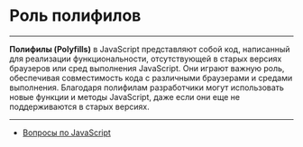 # Роль полифилов

---

**Полифилы (Polyfills)** в JavaScript представляют собой код, написанный для реализации функциональности, отсутствующей в старых версиях браузеров или сред выполнения JavaScript. Они играют важную роль, обеспечивая совместимость кода с различными браузерами и средами выполнения. Благодаря полифилам разработчики могут использовать новые функции и методы JavaScript, даже если они еще не поддерживаются в старых версиях.

---

- [Вопросы по JavaScript](../javaScript.md)
